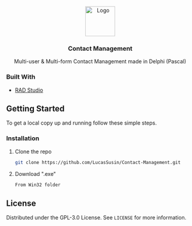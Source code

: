 <!-- PROJECT LOGO -->
<br />
<p align="center">
  <a href="https://github.com/LucasSusin/Contact-Management">
    <img src="https://cdn3.iconfinder.com/data/icons/meeting-notes-awards-add-on-glyph/48/Sed-14-512.png" alt="Logo" width="80" height="80">
  </a>

  <h3 align="center">Contact Management</h3>

  <p align="center">
    Multi-user & Multi-form Contact Management made in Delphi (Pascal)
  </p>
</p>

### Built With

* [RAD Studio](https://www.embarcadero.com/br/products/rad-studio)


<!-- GETTING STARTED -->
## Getting Started

To get a local copy up and running follow these simple steps.

### Installation

1. Clone the repo
   ```sh
   git clone https://github.com/LucasSusin/Contact-Management.git
   ```
2. Download ".exe"
   ```sh
   From Win32 folder
   ```

<!-- LICENSE -->
## License

Distributed under the GPL-3.0 License. See `LICENSE` for more information.
